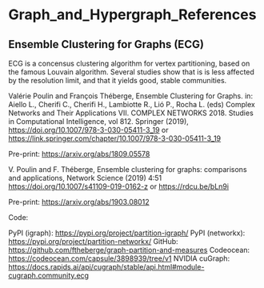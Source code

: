 # Graph_and_Hypergraph_References

## Ensemble Clustering for Graphs (ECG)

ECG is a concensus clustering algorithm for vertex partitioning, based on the famous Louvain algorithm. Several studies show that is is less affected by the resolution limit, and that it yields good, stable communities.

Valérie Poulin and François Théberge, Ensemble Clustering for Graphs. in: Aiello L., Cherifi C., Cherifi H., Lambiotte R., Lió P., Rocha L. (eds) Complex Networks and Their Applications VII. COMPLEX NETWORKS 2018. Studies in Computational Intelligence, vol 812. Springer (2019), https://doi.org/10.1007/978-3-030-05411-3_19 or https://link.springer.com/chapter/10.1007/978-3-030-05411-3_19 

Pre-print: https://arxiv.org/abs/1809.05578

V. Poulin and F. Théberge, Ensemble clustering for graphs: comparisons and applications, Network Science (2019) 4:51 https://doi.org/10.1007/s41109-019-0162-z or https://rdcu.be/bLn9i

Pre-print: https://arxiv.org/abs/1903.08012

Code: 

PyPI (igraph): https://pypi.org/project/partition-igraph/
PyPI (networkx): https://pypi.org/project/partition-networkx/
GitHub: https://github.com/ftheberge/graph-partition-and-measures
Codeocean: https://codeocean.com/capsule/3898939/tree/v1
NVIDIA cuGraph: https://docs.rapids.ai/api/cugraph/stable/api.html#module-cugraph.community.ecg

